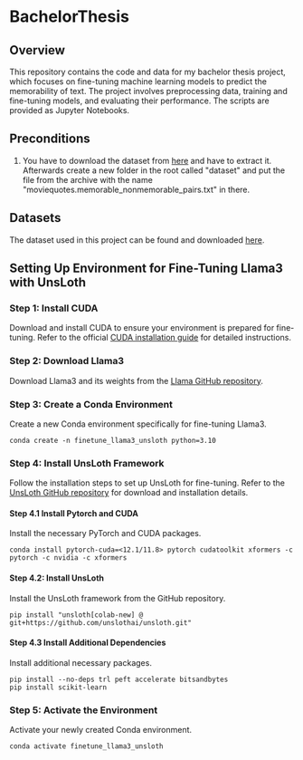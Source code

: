 # BachelorThesis

## Overview

This repository contains the code and data for my bachelor thesis project, which focuses on fine-tuning machine learning models to predict the memorability of text. The project involves preprocessing data, training and fine-tuning models, and evaluating their performance. The scripts are provided as Jupyter Notebooks.

## Preconditions

1. You have to download the dataset from [here](https://www.cs.cornell.edu/~cristian/memorability_files/cornell_movie_quotes_corpus.zip) and have to extract it. Afterwards create a new folder in the root called "dataset" and put the file from the archive with the name "moviequotes.memorable_nonmemorable_pairs.txt" in there.

## Datasets

The dataset used in this project can be found and downloaded [here](https://www.cs.cornell.edu/~cristian/memorability.html).

## Setting Up Environment for Fine-Tuning Llama3 with UnsLoth

### Step 1: Install CUDA
Download and install CUDA to ensure your environment is prepared for fine-tuning. Refer to the official [CUDA installation guide](https://github.com/sithu31296/CUDA-Install-Guide) for detailed instructions.

### Step 2: Download Llama3
Download Llama3 and its weights from the [Llama GitHub repository](https://github.com/meta-llama/llama3).

### Step 3: Create a Conda Environment
Create a new Conda environment specifically for fine-tuning Llama3.

```shell
conda create -n finetune_llama3_unsloth python=3.10
```

### Step 4: Install UnsLoth Framework
Follow the installation steps to set up UnsLoth for fine-tuning. Refer to the [UnsLoth GitHub repository](https://github.com/unslothai/unsloth) for download and installation details.

#### Step 4.1 Install Pytorch and CUDA
Install the necessary PyTorch and CUDA packages.

```shell
conda install pytorch-cuda=<12.1/11.8> pytorch cudatoolkit xformers -c pytorch -c nvidia -c xformers
```

#### Step 4.2: Install UnsLoth
Install the UnsLoth framework from the GitHub repository.

```shell
pip install "unsloth[colab-new] @ git+https://github.com/unslothai/unsloth.git"
```

#### Step 4.3 Install Additional Dependencies
Install additional necessary packages.

```shell
pip install --no-deps trl peft accelerate bitsandbytes
pip install scikit-learn
```

### Step 5: Activate the Environment
Activate your newly created Conda environment.

```shell
conda activate finetune_llama3_unsloth
```

